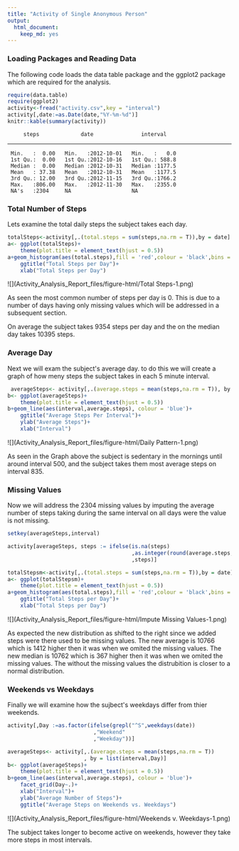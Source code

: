 ```yaml
---
title: "Activity of Single Anonymous Person"
output: 
  html_document: 
    keep_md: yes
---
```




### Loading Packages and Reading Data

The following code loads the data table package and the ggplot2 package which are required for the analysis.

```r
require(data.table)
require(ggplot2)
activity<-fread("activity.csv",key = "interval")
activity[,date:=as.Date(date,"%Y-%m-%d")]
knitr::kable(summary(activity))
```

         steps             date               interval    
---  ---------------  -------------------  ---------------
     Min.   :  0.00   Min.   :2012-10-01   Min.   :   0.0 
     1st Qu.:  0.00   1st Qu.:2012-10-16   1st Qu.: 588.8 
     Median :  0.00   Median :2012-10-31   Median :1177.5 
     Mean   : 37.38   Mean   :2012-10-31   Mean   :1177.5 
     3rd Qu.: 12.00   3rd Qu.:2012-11-15   3rd Qu.:1766.2 
     Max.   :806.00   Max.   :2012-11-30   Max.   :2355.0 
     NA's   :2304     NA                   NA             

### Total Number of Steps
Lets examine the total daily steps the subject takes each day.


```r
totalSteps<-activity[,.(total.steps = sum(steps,na.rm = T)),by = date]
a<- ggplot(totalSteps)+
    theme(plot.title = element_text(hjust = 0.5))
a+geom_histogram(aes(total.steps),fill = 'red',colour = 'black',bins = 20)+
    ggtitle("Total Steps per Day")+
    xlab("Total Steps per Day")
```

![](Activity_Analysis_Report_files/figure-html/Total Steps-1.png)<!-- -->
  
As seen the most common number of steps per day is 0. This is due to a number of days having only missing values which will be addressed in a subsequent section. 

On average the subject takes 9354 steps per day and the on the median day takes 10395 steps.

### Average Day

Next we will exam the subject's average day.  to do this we will create a graph of how meny steps the subject takes in each 5 minute interval.

```r
 averageSteps<- activity[,.(average.steps = mean(steps,na.rm = T)), by = interval]
b<- ggplot(averageSteps)+
    theme(plot.title = element_text(hjust = 0.5))
b+geom_line(aes(interval,average.steps), colour = 'blue')+
    ggtitle("Average Steps Per Interval")+
    ylab("Average Steps")+
    xlab("Interval")
```

![](Activity_Analysis_Report_files/figure-html/Daily Pattern-1.png)<!-- -->

As seen in the Graph above the subject is sedentary in the mornings until around interval 500, and the subject takes them most average steps on interval 835.

### Missing Values

Now we will address the 2304 missing values by imputing the average number of steps taking during the same interval on all days were the value is not missing.

```r
setkey(averageSteps,interval)

activity[averageSteps, steps := ifelse(is.na(steps)
                                       ,as.integer(round(average.steps,0))
                                       ,steps)]

totalStepsm<-activity[,.(total.steps = sum(steps,na.rm = T)),by = date]
a<- ggplot(totalStepsm)+
    theme(plot.title = element_text(hjust = 0.5))
a+geom_histogram(aes(total.steps),fill = 'red',colour = 'black',bins = 20)+
    ggtitle("Total Steps per Day")+
    xlab("Total Steps per Day")
```

![](Activity_Analysis_Report_files/figure-html/Impute Missing Values-1.png)<!-- -->

As expected the new distribution as shifted to the right since we added steps were there used to be missing values.  The new average is 10766 which is 1412  higher then it was when we omited the missing values.  The new median is 10762 which is 367  higher then it was when we omited the missing values. The without the missing values the distrubition is closer to a normal distribution.     

### Weekends vs Weekdays

Finally we will examine how the sujbect's weekdays differ from thier weekends.


```r
activity[,Day :=as.factor(ifelse(grepl("^S",weekdays(date))
                           ,"Weekend"
                           ,"Weekday"))]

averageSteps<- activity[,.(average.steps = mean(steps,na.rm = T))
                        , by = list(interval,Day)]
b<- ggplot(averageSteps)+
    theme(plot.title = element_text(hjust = 0.5))
b+geom_line(aes(interval,average.steps), colour = 'blue')+
    facet_grid(Day~.)+
    xlab("Interval")+
    ylab("Average Number of Steps")+
    ggtitle("Average Steps on Weekends vs. Weekdays")
```

![](Activity_Analysis_Report_files/figure-html/Weekends v. Weekdays-1.png)<!-- -->
  
The subject takes longer to become active on weekends, however they take more steps in most intervals.
